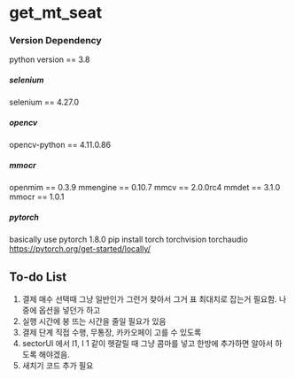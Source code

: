 # get\_mt\_seat

###  Version Dependency

python version == 3.8

##### selenium

selenium ==  4.27.0

##### opencv

opencv-python == 4.11.0.86

##### mmocr

openmim == 0.3.9
mmengine == 0.10.7
mmcv == 2.0.0rc4
mmdet == 3.1.0
mmocr == 1.0.1

##### pytorch

basically use pytorch 1.8.0
pip install torch torchvision torchaudio
https://pytorch.org/get-started/locally/



## To-do List

1. 결제 매수 선택때 그냥 일반인가 그런거 찾아서 그거 표 최대치로 잡는거 필요함. 나중에 옵션을 넣던가 하고
2. 실행 시간에 붕 뜨는 시간을 줄일 필요가 있음
3. 결제 단계 직접 수행, 무통장, 카카오페이 고를 수 있도록
4. sectorUI 에서 I1, I 1 같이 헷갈릴 때 그냥 콤마를 넣고 한방에 추가하면 알아서 하도록 해야겠음.
5. 새치기 코드 추가 필요